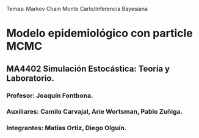 Temas: Markov Chain Monte Carlo/Inferencia Bayesiana

# Modelo epidemiológico con particle MCMC
## MA4402 Simulación Estocástica: Teoría y Laboratorio.
### Profesor: Joaquín Fontbona.
### Auxiliares: Camilo Carvajal, Arie Wortsman, Pablo Zuñiga.
### Integrantes: Matías Ortiz, Diego Olguín.
